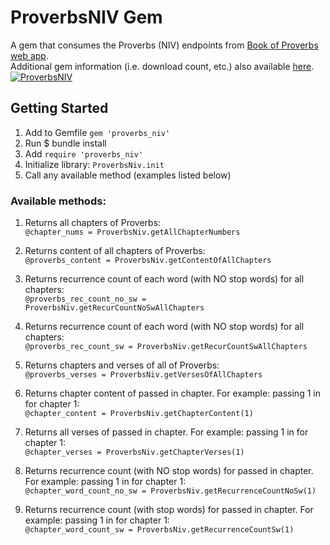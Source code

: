 # ProverbsNIV Gem
A gem that consumes the Proverbs (NIV) endpoints from [Book of Proverbs web app](http://bookofproverbs.herokuapp.com/api/v1/niv_bible).
<br>
Additional gem information (i.e. download count, etc.) also available [here](https://rubygems.org/gems/proverbs_niv).
<br>
[![ProverbsNIV](https://badge.fury.io/rb/proverbs_niv.svg)](https://badge.fury.io/rb/proverbs_niv)
<br>

## Getting Started
1. Add to Gemfile
 `gem 'proverbs_niv'`
2. Run $ bundle install
3. Add `require 'proverbs_niv'` 
4. Initialize library:
		`ProverbsNiv.init`
5. Call any available method (examples listed below)

### Available methods:
1. Returns all chapters of Proverbs:<br>
	`@chapter_nums = ProverbsNiv.getAllChapterNumbers`

2. Returns content of all chapters of Proverbs:<br>
	`@proverbs_content = ProverbsNiv.getContentOfAllChapters`

3. Returns recurrence count of each word (with NO stop words) for all chapters:<br>
	 `@proverbs_rec_count_no_sw = ProverbsNiv.getRecurCountNoSwAllChapters`

4. Returns recurrence count of each word (with NO stop words) for all chapters:<br>
	 `@proverbs_rec_count_sw = ProverbsNiv.getRecurCountSwAllChapters`

5. Returns chapters and verses of all of Proverbs:<br>
	`@proverbs_verses = ProverbsNiv.getVersesOfAllChapters`

6. Returns chapter content of passed in chapter.
		For example: passing 1 in for chapter 1:<br>
		`@chapter_content = ProverbsNiv.getChapterContent(1)`

7. Returns all verses of passed in chapter.
		For example: passing 1 in for chapter 1:<br>
		`@chapter_verses = ProverbsNiv.getChapterVerses(1)`

8. Returns recurrence count (with NO stop words) for passed in chapter.
		For example: passing 1 in for chapter 1:<br>
		`@chapter_word_count_no_sw = ProverbsNiv.getRecurrenceCountNoSw(1)`

9. Returns recurrence count (with stop words) for passed in chapter.
		For example: passing 1 in for chapter 1:<br>
		`@chapter_word_count_sw = ProverbsNiv.getRecurrenceCountSw(1)`


